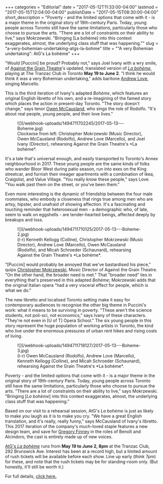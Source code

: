 +++
categories = "Editorial"
date = "2017-05-12T11:33:00-04:00"
lastmod = "2017-05-15T12:04:00-04:00"
publishDate = "2017-05-15T08:30:00-04:00"
short_description = "Poverty - and the limited options that come with it - is a major theme in the original story of 19th-century Paris. Today, young people across Toronto still have the same limitations, particularly those who choose to pursue the arts. \"There are a lot of constraints on their ability to live,\" says Mokrzewski. \"Bringing [La bohème] into this context exaggerates, almost, the underlying class stuff that was happening.\""
slug = "a-very-bohemian-undertaking-atgs-la-bohme"
title = "&quot;A very Bohemian undertaking&quot;: AtG&#039;s La bohème"
+++

"Would [Puccini] be proud? Probably not," says Joel Ivany with a wry smile, of [Against the Grain Theatre](/scene/companies/against-the-grain-theatre/)'s updated, translated version of [*La bohème*](http://againstthegraintheatre.com/la-boheme/), playing at The Tranzac Club in Toronto **May 19 to June 2**. "I think he would think it was a very Bohemian undertaking," adds baritone [Andrew Love](/scene/people/andrew-love/), singing Marcello.

This is the third iteration of Ivany's adapted *Bohème*, which features an original English libretto of his own, and a re-imagining of the famed story which places the action in present-day Toronto. "The story doesn't change," says tenor [Owen McCausland](/spotlight-on-owen-mccausland/), who sings the role of Rodolfo. "It's about real people, young people, and their love lives."

<figure data-type="image">
![](/webhook-uploads/1494711702245/2017-05-13---Boheme.jpg)<figcaption>Clockwise from left: Christopher Mokrzewski (Music Director), Owen McCausland (Rodolfo), Andrew Love (Marcello), and Joel Ivany (Director), rehearsing Against the Grain Theatre's *La bohème*.</figcaption>
</figure>

It's a tale that's universal enough, and easily transported to Toronto's Annex neighbourhood in 2017. These young people are the same kinds of folks who wander Bloor West during patio season, run into exes on the King streetcar, and furnish their meager apartments with a combination of Ikea, Craigslist, and Value Village. "You really know these people," says Love. "You walk past them on the street, or you've been them."

Even more interesting is the dynamic of friendship between the four male roommates, who embody a closeness that rings true among men who are artsy, hipster, and unafraid of showing affection. It's a fascinating and touching reminder that heterosexual men - a demographic who, of late, seem to walk on eggshells - are tender-hearted beings, affected deeply by breakups and loss.

<figure data-type="image">
![](/webhook-uploads/1494711710125/2017-05-13---Boheme-2.jpg)<figcaption>(l-r) Kenneth Kellogg (Colline), Christopher Mokrzewski (Music Director), Andrew Love (Marcello), Owen McCausland (Rodolfo), and Micah Schroeder (Schaunard), rehearsing Against the Grain Theatre's *La bohème*.</figcaption>
</figure>

"[Puccini] would probably be annoyed that we've bastardised his piece," quips [Christopher Mokrzewski](/scene/people/christopher-mokrzewski/), Music Director of Against the Grain Theatre. "On the other hand, the broader need is met." That "broader need" lies in everything that's preserved in this adapted *Bohème*; Mokrzewski adds that the original Italian opera "had a very visceral effect for people, which is what we do."

The new libretto and localised Toronto setting make it easy for contemporary audiences to recognise the other big theme in Puccini's work: what it means to be surviving in poverty. "These aren't the science students, not poli-sci, not economics," says Ivany of these characters. "They're not even in [U of T] Opera School." The six young people in this story represent the huge population of working artists in Toronto, the kind who live under the enormous pressures of urban rent hikes and rising costs of living.

<figure data-type="image">
![](/webhook-uploads/1494711718127/2017-05-13---Boheme-3.jpg)<figcaption>(l-r) Owen McCausland (Rodolfo), Andrew Love (Marcello), Kenneth Kellogg (Colline), and Micah Schroeder (Schaunard), rehearsing Against the Grain Theatre's *La bohème*.</figcaption>
</figure>

Poverty - and the limited options that come with it - is a major theme in the original story of 19th-century Paris. Today, young people across Toronto still have the same limitations, particularly those who choose to pursue the arts. "There are a lot of constraints on their ability to live," says Mokrzewski. "Bringing [*La bohème*] into this context exaggerates, almost, the underlying class stuff that was happening." 

Based on our visit to a rehearsal session, AtG's *La bohème* is just as likely to make you laugh as it is to make you cry. "We have a great English translation, and it's really, really funny," says McCausland of Ivany's libretto. This 2017 iteration of the company's much-loved staple features a new design team, and save for [Gregory Finney](/authors/greg/) in the roles of Benoît and Alcindoro, the cast is entirely made up of new voices.

[AtG's *La bohème*](http://againstthegraintheatre.com/la-boheme/) runs from **May 19 to June 2, 8pm** at the Tranzac Club, 292 Brunswick Ave. Interest has been at a record high, but a limited amount of rush tickets will be available before each show. Line up early (think 7pm) for these, and note that the rush tickets may be for standing-room only. (But honestly, it'll still be worth it.)

For full details, [click here.](http://againstthegraintheatre.com/la-boheme/)
